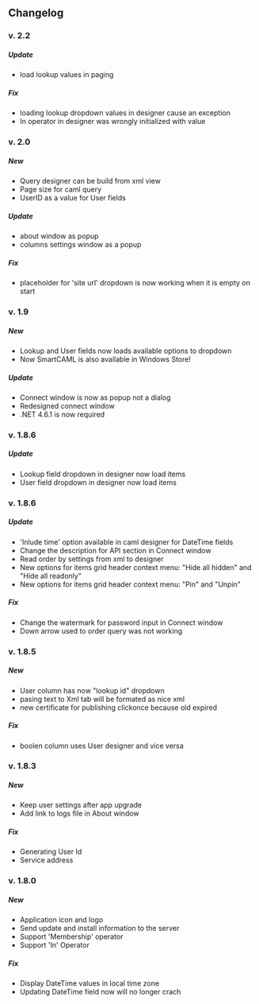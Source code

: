 ## Changelog

### v. 2.2
##### Update
+ load lookup values in paging
##### Fix
+ loading lookup dropdown values in designer cause an exception
+ In operator in designer was wrongly initialized with value

### v. 2.0
##### New
+ Query designer can be build from xml view
+ Page size for caml query
+ UserID as a value for User fields

##### Update
+ about window as popup
+ columns settings window as a popup

##### Fix
+ placeholder for 'site url' dropdown is now working when it is empty on start

### v. 1.9
##### New
+ Lookup and User fields now loads available options to dropdown
+ Now SmartCAML is also available in Windows Store!
##### Update
+ Connect window is now as popup not a dialog
+ Redesigned connect window
+ .NET 4.6.1 is now required

### v. 1.8.6
##### Update
+ Lookup field dropdown in designer now load items
+ User field dropdown in designer now load items

### v. 1.8.6
##### Update
+ 'Inlude time' option available in caml designer for DateTime fields
+ Change the description for API section in Connect window
+ Read order by settings from xml to designer
+ New options for items grid header context menu: "Hide all hidden" and "Hide all readonly"
+ New options for items grid header context menu: "Pin" and "Unpin"

##### Fix
+ Change the watermark for password input in Connect window
+ Down arrow used to order query was not working

### v. 1.8.5
##### New
+ User column has now "lookup id" dropdown
+ pasing text to Xml tab will be formated as nice xml
+ new certificate for publishing clickonce because old expired
##### Fix
+ boolen column uses User designer and vice versa

### v. 1.8.3
##### New
+ Keep user settings after app upgrade
+ Add link to logs file in About window
##### Fix
+ Generating User Id
+ Service address

### v. 1.8.0
##### New
+ Application icon and logo
+ Send update and install information to the server
+ Support 'Membership' operator
+ Support 'In' Operator
##### Fix
+ Display DateTime values in local time zone
+ Updating DateTime field now will no longer crach